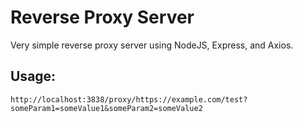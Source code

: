 # Reverse Proxy Server
Very simple reverse proxy server using NodeJS, Express, and Axios.

## Usage:
```
http://localhost:3838/proxy/https://example.com/test?someParam1=someValue1&someParam2=someValue2
```